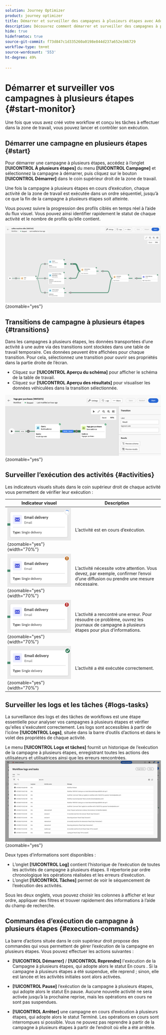 ```yaml
---
solution: Journey Optimizer
product: journey optimizer
title: Démarrer et surveiller des campagnes à plusieurs étapes avec Adobe Journey Optimizer
description: Découvrez comment démarrer et surveiller des campagnes à plusieurs étapes avec Adobe Journey Optimizer.
hide: true
hidefromtoc: true
source-git-commit: f73d847c1d335260a0198e844d237a652e346729
workflow-type: tm+mt
source-wordcount: '553'
ht-degree: 49%

---
```


# Démarrer et surveiller vos campagnes à plusieurs étapes {#start-monitor}

Une fois que vous avez créé votre workflow et conçu les tâches à effectuer dans la zone de travail, vous pouvez lancer et contrôler son exécution.

## Démarrer une campagne en plusieurs étapes {#start}

Pour démarrer une campagne à plusieurs étapes, accédez à l’onglet **[!UICONTROL À plusieurs étapes]** du menu **[!UICONTROL Campagne]** et sélectionnez la campagne à démarrer, puis cliquez sur le bouton **[!UICONTROL Démarrer]** dans le coin supérieur droit de la zone de travail.

Une fois la campagne à plusieurs étapes en cours d’exécution, chaque activité de la zone de travail est exécutée dans un ordre séquentiel, jusqu’à ce que la fin de la campagne à plusieurs étapes soit atteinte.

Vous pouvez suivre la progression des profils ciblés en temps réel à l’aide du flux visuel. Vous pouvez ainsi identifier rapidement le statut de chaque activité et le nombre de profils qu’elle contient.

![](assets/workflow-execution.png){zoomable="yes"}

## Transitions de campagne à plusieurs étapes {#transitions}

Dans les campagnes à plusieurs étapes, les données transportées d’une activité à une autre via des transitions sont stockées dans une table de travail temporaire. Ces données peuvent être affichées pour chaque transition. Pour cela, sélectionnez une transition pour ouvrir ses propriétés dans la partie droite de l’écran.

* Cliquez sur **[!UICONTROL Aperçu du schéma]** pour afficher le schéma de la table de travail.
* Cliquez sur **[!UICONTROL Aperçu des résultats]** pour visualiser les données véhiculées dans la transition sélectionnée.

![](assets/transition.png){zoomable="yes"}

## Surveiller l’exécution des activités {#activities}

Les indicateurs visuels situés dans le coin supérieur droit de chaque activité vous permettent de vérifier leur exécution :

| Indicateur visuel | Description |
|-----|------------|
| ![](assets/activity-status-pending.png){zoomable="yes"}{width="70%"} | L’activité est en cours d’exécution. |
| ![](assets/activity-status-orange.png){zoomable="yes"}{width="70%"} | L’activité nécessite votre attention. Vous devez, par exemple, confirmer l’envoi d’une diffusion ou prendre une mesure nécessaire. |
| ![](assets/activity-status-red.png){zoomable="yes"}{width="70%"} | L’activité a rencontré une erreur. Pour résoudre ce problème, ouvrez les journaux de campagne à plusieurs étapes pour plus d’informations. |
| ![](assets/activity-status-green.png){zoomable="yes"}{width="70%"} | L’activité a été exécutée correctement. |

## Surveiller les logs et les tâches {#logs-tasks}

La surveillance des logs et des tâches de workflows est une étape essentielle pour analyser vos campagnes à plusieurs étapes et vérifier qu&#39;elles s&#39;exécutent correctement. Les logs sont accessibles à partir de l’icône **[!UICONTROL Logs]**, située dans la barre d’outils d’actions et dans le volet des propriétés de chaque activité.

Le menu **[!UICONTROL Logs et tâches]** fournit un historique de l’exécution de la campagne à plusieurs étapes, enregistrant toutes les actions des utilisateurs et utilisatrices ainsi que les erreurs rencontrées.
![](assets/workflow-logs.png){zoomable="yes"}

Deux types d’informations sont disponibles :

* L’onglet **[!UICONTROL Log]** contient l’historique de l’exécution de toutes les activités de campagne à plusieurs étapes. Il répertorie par ordre chronologique les opérations réalisées et les erreurs d’exécution.
* L’onglet **[!UICONTROL Tâches]** permet de voir le séquencement de l’exécution des activités.

Sous les deux onglets, vous pouvez choisir les colonnes à afficher et leur ordre, appliquer des filtres et trouver rapidement des informations à l’aide du champ de recherche.

## Commandes d’exécution de campagne à plusieurs étapes {#execution-commands}

La barre d’actions située dans le coin supérieur droit propose des commandes qui vous permettent de gérer l’exécution de la campagne en plusieurs étapes. Vous pouvez effectuer les actions suivantes :

* **[!UICONTROL Démarrer]** / **[!UICONTROL Reprendre]** l&#39;exécution de la   Campagne à plusieurs étapes, qui adopte alors le statut En cours . Si la campagne à plusieurs étapes a été suspendue, elle reprend ; sinon, elle est lancée et les activités initiales sont alors activées.

* **[!UICONTROL Pause]** l’exécution de la campagne à plusieurs étapes, qui adopte alors le statut En pause. Aucune nouvelle activité ne sera activée jusqu’à la prochaine reprise, mais les opérations en cours ne sont pas suspendues.

* **[!UICONTROL Arrêter]** une campagne en cours d’exécution à plusieurs étapes, qui adopte alors le statut Terminé. Les opérations en cours sont interrompues si possible. Vous ne pouvez pas reprendre à partir de la campagne à plusieurs étapes à partir de l’endroit où elle a été arrêtée.
